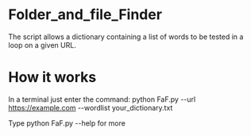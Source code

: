 # Folder_and_file_Finder

The script allows a dictionary containing a list of words to be tested in a loop on a given URL.

# How it works

In a terminal just enter the command: python FaF.py --url https://example.com --wordlist your_dictionary.txt

Type python FaF.py --help for more

